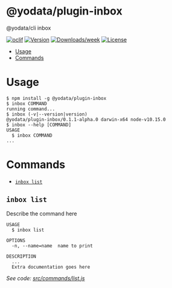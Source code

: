 @yodata/plugin-inbox
====================

@yodata/cli inbox 

[![oclif](https://img.shields.io/badge/cli-oclif-brightgreen.svg)](https://oclif.io)
[![Version](https://img.shields.io/npm/v/@yodata/plugin-inbox.svg)](https://npmjs.org/package/@yodata/plugin-inbox)
[![Downloads/week](https://img.shields.io/npm/dw/@yodata/plugin-inbox.svg)](https://npmjs.org/package/@yodata/plugin-inbox)
[![License](https://img.shields.io/npm/l/@yodata/plugin-inbox.svg)](https://github.com/yodata/plugin-inbox/blob/master/package.json)

<!-- toc -->
* [Usage](#usage)
* [Commands](#commands)
<!-- tocstop -->
# Usage
<!-- usage -->
```sh-session
$ npm install -g @yodata/plugin-inbox
$ inbox COMMAND
running command...
$ inbox (-v|--version|version)
@yodata/plugin-inbox/0.1.1-alpha.0 darwin-x64 node-v10.15.0
$ inbox --help [COMMAND]
USAGE
  $ inbox COMMAND
...
```
<!-- usagestop -->
# Commands
<!-- commands -->
* [`inbox list`](#inbox-list)

## `inbox list`

Describe the command here

```
USAGE
  $ inbox list

OPTIONS
  -n, --name=name  name to print

DESCRIPTION
  ...
  Extra documentation goes here
```

_See code: [src/commands/list.js](https://github.com/yodata/plugin-inbox/blob/v0.1.1-alpha.0/src/commands/list.js)_
<!-- commandsstop -->
